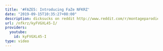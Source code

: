 ```yaml
---
title: '#FAZE5: Introducing FaZe NFKRZ'
date: "2019-09-15T10:35:27+08:00"
description: dicksucks on reddit http://www.reddit.com/r/montageparodies/comments/23l1un/faze5_introducing_faze_nfkrz/
url: /nfkrz/kyFVGXL45-I/
providers:
  youtube:
    id: kyFVGXL45-I
type: video
---
```

